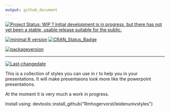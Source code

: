```yaml
---
output: github_document
---
```

<!-- rmarkdown v1 -->
[![Project Status: WIP ? Initial development is in progress, but there has not yet been a stable, usable release suitable for the public.](http://www.repostatus.org/badges/latest/wip.svg)](http://www.repostatus.org/#wip)

 

[![minimal R version](https://img.shields.io/badge/R%3E%3D-3.3.1-6666ff.svg)](https://cran.r-project.org/)
[![CRAN_Status_Badge](http://www.r-pkg.org/badges/version/leidenunivstyles)](https://cran.r-project.org/package=leidenunivstyles)

[![packageversion](https://img.shields.io/badge/Package%20version-0.1.0-orange.svg?style=flat-square)](commits/master)
 
---
 
[![Last-changedate](https://img.shields.io/badge/last%20change-2016--11--08-yellowgreen.svg)](/commits/master)

<!-- README.md is generated from README.Rmd. Please edit that file -->




This is a collection of styles you can use in r to help you in your presentations. 
It will make presentaions look more like the powerpoint presentations.

At the moment it is very much a work in progress. 


Install using: devtools::install_github("Rmhogervorst/leidenunivstyles")


